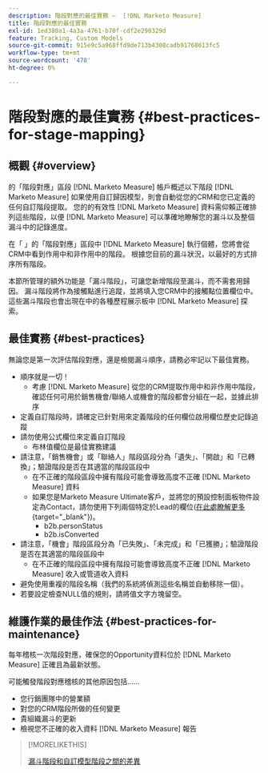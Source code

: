 ```yaml
---
description: 階段對應的最佳實務 —  [!DNL Marketo Measure]
title: 階段對應的最佳實務
exl-id: 1ed380a1-4a3a-4761-b70f-cdf2e290329d
feature: Tracking, Custom Models
source-git-commit: 915e9c5a968ffd9de713b4308cadb91768613fc5
workflow-type: tm+mt
source-wordcount: '478'
ht-degree: 0%

---
```


# 階段對應的最佳實務 {#best-practices-for-stage-mapping}

## 概觀 {#overview}

的「階段對應」區段 [!DNL Marketo Measure] 帳戶概述以下階段 [!DNL Marketo Measure] 如果使用自訂歸因模型，則會自動從您的CRM和您已定義的任何自訂階段提取。 您的的有效性 [!DNL Marketo Measure] 資料需仰賴正確排列這些階段，以便 [!DNL Marketo Measure] 可以準確地瞭解您的漏斗以及整個漏斗中的記錄進度。

在「 」的「階段對應」區段中 [!DNL Marketo Measure] 執行個體，您將會從CRM中看到作用中和非作用中的階段。 根據您目前的漏斗狀況，以最好的方式排序所有階段。

本節所管理的額外功能是「漏斗階段」，可讓您新增階段至漏斗，而不需套用歸因。 漏斗階段將作為接觸點進行追蹤，並將填入您CRM中的接觸點位置欄位中。 這些漏斗階段也會出現在中的各種歷程展示板中 [!DNL Marketo Measure] 探索。

## 最佳實務 {#best-practices}

無論您是第一次評估階段對應，還是檢閱漏斗順序，請務必牢記以下最佳實務。

* 順序就是一切！
   * 考慮 [!DNL Marketo Measure] 從您的CRM提取作用中和非作用中階段，確認任何可用於銷售機會/聯絡人或機會的階段都會分組在一起，並據此排序
* 定義自訂階段時，請確定已針對用來定義階段的任何欄位啟用欄位歷史記錄追蹤
* 請勿使用公式欄位來定義自訂階段
   * 布林值欄位是最佳實務建議
* 請注意，「銷售機會」或「聯絡人」階段區段分為「遺失」、「開啟」和「已轉換」；驗證階段是否在其適當的階段區段中
   * 在不正確的階段區段中擁有階段可能會導致高度不正確 [!DNL Marketo Measure] 資料
   * 如果您是Marketo Measure Ultimate客戶，並將您的預設控制面板物件設定為Contact，請勿使用下列兩個特定於Lead的欄位([在此處瞭解更多](/help/marketo-measure-ultimate/data-integrity-requirement.md){target="_blank"})。
      * b2b.personStatus
      * b2b.isConverted
* 請注意，「機會」階段區段分為「已失敗」、「未完成」和「已獲勝」；驗證階段是否在其適當的階段區段中
   * 在不正確的階段區段中擁有階段可能會導致高度不正確 [!DNL Marketo Measure] 收入或管道收入資料
* 避免使用重複的階段名稱（我們的系統將偵測這些名稱並自動移除一個）。
* 若要設定檢查NULL值的規則，請將值文字方塊留空。

## 維護作業的最佳作法 {#best-practices-for-maintenance}

每年稽核一次階段對應，確保您的Opportunity資料位於 [!DNL Marketo Measure] 正確且為最新狀態。

可能觸發階段對應稽核的其他原因包括……

* 您行銷團隊中的營業額
* 對您的CRM階段所做的任何變更
* 貴組織漏斗的更新
* 檢視您不正確的收入資料 [!DNL Marketo Measure] 報告

>[!MORELIKETHIS]
>
>[漏斗階段和自訂模型階段之間的差異](/help/advanced-marketo-measure-features/custom-attribution-models/custom-attribution-model-and-setup.md#the-difference-between-funnel-stages-and-custom-model-stages)
